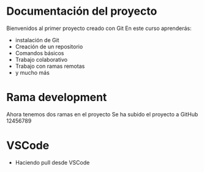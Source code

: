 # Documentación del proyecto

Bienvenidos al primer proyecto creado con Git
En este curso aprenderás:
- instalación de Git
- Creación de un repositorio
- Comandos básicos
- Trabajo colaborativo
- Trabajo con ramas remotas
- y mucho más

# Rama development
Ahora tenemos dos ramas en el proyecto
Se ha subido el proyecto a GitHub
12456789

# VSCode
- Haciendo pull desde VSCode
